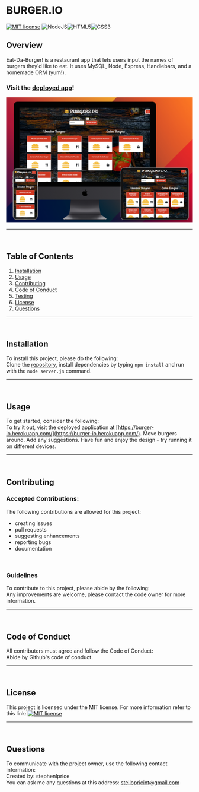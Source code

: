 
  # BURGER.IO

  [![MIT license](https://img.shields.io/badge/License-MIT-blue.svg)](https://lbesson.mit-license.org/) <img alt="NodeJS" src="https://img.shields.io/badge/node.js%20-%2343853D.svg?&style=for-the-badge&logo=node.js&logoColor=white"/><img alt="HTML5" src="https://img.shields.io/badge/html5%20-%23E34F26.svg?&style=for-the-badge&logo=html5&logoColor=white"/><img alt="CSS3" src="https://img.shields.io/badge/css3%20-%231572B6.svg?&style=for-the-badge&logo=css3&logoColor=white"/>

  ## Overview
  Eat-Da-Burger! is a restaurant app that lets users input the names of burgers they'd like to eat. It uses MySQL, Node, Express, Handlebars, and a homemade ORM (yum!).
  
  ### Visit the [deployed app](https://burger-io.herokuapp.com/)!

  ![layouts.png](./public/assets/img/layouts.png)
  <hr>
  <br>

  ## Table of Contents
  1. [Installation](#Installation)
  2. [Usage](#Usage)
  3. [Contributing](#Contributing)
  4. [Code of Conduct](#Code-of-Conduct)
  4. [Testing](#Testing)
  5. [License](#License)
  6. [Questions](#Questions)
  <hr>
  <br>

  ## Installation
  To install this project, please do the following:<br>
  Clone the [repository](https://github.com/stephenlprice/burger), install dependencies by typing `npm install` and run with the `node server.js` command.
  <hr>
  <br>

  ## Usage
  To get started, consider the following:<br>
  To try it out, visit the deployed application at [https://burger-io.herokuapp.com/](https://burger-io.herokuapp.com/). Move burgers around. Add any suggestions. Have fun and enjoy the design - try running it on different devices.
  <hr>
  <br>

  ## Contributing

  ### Accepted Contributions:
  The following contributions are allowed for this project:<br>
  <ul>
    <li>creating issues</li><li>pull requests</li><li>suggesting enhancements</li><li>reporting bugs</li><li>documentation</li>
  </ul>
  <br>

  ### Guidelines
  To contribute to this project, please abide by the following:<br>
  Any improvements are welcome, please contact the code owner for more information.
  <hr>
  <br>

  ## Code of Conduct
  All contributers must agree and follow the Code of Conduct:<br>
  Abide by Github's code of conduct.
  <hr>
  <br>

  ## License
  This project is licensed under the MIT license.
  For more information refer to this link: [![MIT license](https://img.shields.io/badge/License-MIT-blue.svg)](https://lbesson.mit-license.org/)
  <hr>
  <br>

  ## Questions
  To communicate with the project owner, use the following contact information:<br>
  Created by: stephenlprice <br>
  You can ask me any questions at this address: stellopricint@gmail.com
  
